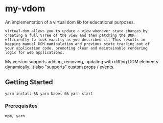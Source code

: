 # my-vdom

An implementation of a virtual dom lib for educational purposes. 

```virtual-dom allows you to update a view whenever state changes by creating a full VTree of the view and then patching the DOM efficiently to look exactly as you described it. This results in keeping manual DOM manipulation and previous state tracking out of your application code, promoting clean and maintainable rendering logic for web applications.```

My version supports adding, removing, updating with diffing DOM elements dynamically. It also "supports" custom props / events. 

## Getting Started

`yarn install && yarn babel && yarn start`

### Prerequisites

```
npm, yarn
```
